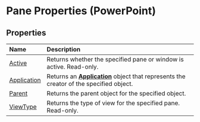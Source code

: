 
# Pane Properties (PowerPoint)

## Properties



|**Name**|**Description**|
|:-----|:-----|
|[Active](7928a964-f775-a658-1246-88c6c07e6172.md)|Returns whether the specified pane or window is active. Read-only.|
|[Application](dc40ba0a-23cd-cf07-d59b-dbe5f7d700d9.md)|Returns an  **[Application](978c2b99-4271-b953-4283-73b5f3d96f41.md)** object that represents the creator of the specified object.|
|[Parent](75432a2d-4db5-076c-dfeb-43955476e3a0.md)|Returns the parent object for the specified object.|
|[ViewType](6114b581-a9f5-a4b7-827e-99004fea4e58.md)|Returns the type of view for the specified pane. Read-only.|
